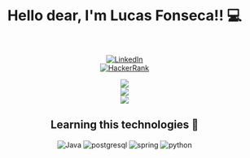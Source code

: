 <div align="center">
<h1> Hello dear, I'm Lucas Fonseca!! 💻 </h1> <br>
  
[![LinkedIn](https://img.shields.io/badge/LinkedIn-1E90FF?style=for-the-badge&logo=linkedin&logoColor=white)](https://www.linkedin.com/in/lucas-taveira-fonseca-2b1315199/) <br>
[![HackerRank](https://img.shields.io/badge/Hackerrank-7FFF00?style=for-the-badge&logo=hackerrank&logoColor=black)](https://www.hackerrank.com/profile/lucastaveirafon1)

![](https://github-readme-stats.vercel.app/api?username=Dotlucas&theme=neon&hide_border=false&include_all_commits=false&count_private=false)<br/>
![](https://github-readme-streak-stats.herokuapp.com/?user=Dotlucas&theme=neon&hide_border=false)<br/>
![](https://github-readme-stats.vercel.app/api/top-langs/?username=Dotlucas&theme=neon&hide_border=false&include_all_commits=false&count_private=false&layout=compact)

## Learning this technologies 🙂

<div style="display: inline_block">
  <img align="center" alt="Java" src="https://img.shields.io/badge/Java-ED8B00?style=for-the-badge&logo=java&logoColor=white" />
  <img align="center" alt="postgresql" src="https://img.shields.io/badge/PostgreSQL-4682B4?style=for-the-badge&logo=PostgreSQL&logoColor=DCDCDC" />
  <img align="center" alt="spring" src="https://img.shields.io/badge/Spring-43853D?style=for-the-badge&logo=spring&logoColor=white" />
  <img align="center" alt="python" src="https://img.shields.io/badge/Python-3394F6?style=for-the-badge&logo=python&logoColor=yellow" />
</div><br/>
